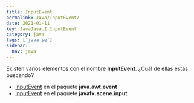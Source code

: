 ```yaml
---
title: InputEvent
permalink: Java/InputEvent/
date: 2021-01-11
key: JavaJava.I.InputEvent
category: java
tags: ['java se']
sidebar: 
  nav: java
---
```


Existen varios elementos con el nombre **InputEvent**. ¿Cuál de ellas estás buscando?
<ul>
<li><a href="/Java/InputEvent-java-awt-event/">InputEvent</a> en el paquete <strong>java.awt.event</strong></li>
<li><a href="/Java/InputEvent-javafx-scene-input/">InputEvent</a> en el paquete <strong>javafx.scene.input</strong></li>
<ul>
